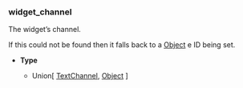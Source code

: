 ### widget_channel [](https://discordpy.readthedocs.io/en/v1.7.3/api.html#discord.AuditLogDiff.widget_channel)

The widget’s channel.

If this could not be found then it falls back to a [Object](discord/Data%20Classes/Object/Object) e ID being set.

- **Type**

	- Union\[ [TextChannel](discord/Discord%20Models/TextChannel/TextChannel), [Object](discord/Data%20Classes/Object/Object) ]

